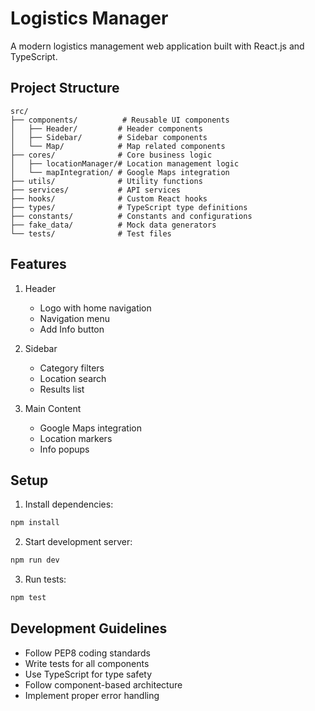# Logistics Manager

A modern logistics management web application built with React.js and TypeScript.

## Project Structure

```
src/
├── components/          # Reusable UI components
│   ├── Header/         # Header components
│   ├── Sidebar/        # Sidebar components
│   └── Map/            # Map related components
├── cores/              # Core business logic
│   ├── locationManager/# Location management logic
│   └── mapIntegration/ # Google Maps integration
├── utils/              # Utility functions
├── services/           # API services
├── hooks/              # Custom React hooks
├── types/              # TypeScript type definitions
├── constants/          # Constants and configurations
├── fake_data/          # Mock data generators
└── tests/              # Test files

```

## Features

1. Header
   - Logo with home navigation
   - Navigation menu
   - Add Info button

2. Sidebar
   - Category filters
   - Location search
   - Results list

3. Main Content
   - Google Maps integration
   - Location markers
   - Info popups

## Setup

1. Install dependencies:
```bash
npm install
```

2. Start development server:
```bash
npm run dev
```

3. Run tests:
```bash
npm test
```

## Development Guidelines

- Follow PEP8 coding standards
- Write tests for all components
- Use TypeScript for type safety
- Follow component-based architecture
- Implement proper error handling
